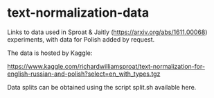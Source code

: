 # text-normalization-data

Links to data used in Sproat &amp; Jaitly (https://arxiv.org/abs/1611.00068) experiments, with data for Polish added by request.

The data is hosted by Kaggle:

https://www.kaggle.com/richardwilliamsproat/text-normalization-for-english-russian-and-polish?select=en_with_types.tgz

Data splits can be obtained using the script split.sh available here.
